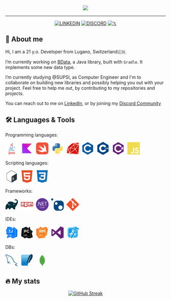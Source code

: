 <div id="header" align="center">
  
  <img src="https://media1.giphy.com/media/2tTiCSfEEP5QS5TjGr/giphy.gif?cid=ecf05e479khk89lyqvytwfvzckv9z8p3yll2i1db1m7hvvwe&ep=v1_gifs_search&rid=giphy.gif&ct=g">
  <hr>
  
  [![LINKEDIN](https://img.shields.io/badge/LinkedIn-blue?logo=linkedin&logoColor=white&style=for-the-badge)](https://linkedin.com/in/lucamazzza)
  [![DISCORD](https://img.shields.io/badge/Discord-5865F2?logo=discord&logoColor=white&style=for-the-badge)](https://discord.gg/B3yXwmHb2V)
  [![𝕏](https://img.shields.io/badge/Twitter-black?logo=x&logoColor=white&style=for-the-badge)](https://twitter.com/mazluc_ch)
  
</div>

## 👤 About me
Hi, I am a 21 y.o. Developer from Lugano, Switzerland🇨🇭.

I’m currently working on [BData](https://github.com/lucamazzza/BData.git), a Java library, built with `Gradle`. It implements some new data type.

I’m currently studying @SUPSI, as Computer Engineer and I'm to collaborate on building new libraries and possibly helping you out with your project. 
Feel free to help me out, by contributing to my repositories and projects.

You can reach out to me on [LinkedIn](https://linkedin.com/in/lucamazzza), or by joining my [Discord Community](https://discord.gg/B3yXwmHb2V)

## 🛠️ Languages & Tools

Programming languages:

<img src="https://github.com/devicons/devicon/blob/master/icons/java/java-original-wordmark.svg" title="Java" alt="Java" width="40" height="40"/>&nbsp;
<img src="https://github.com/devicons/devicon/blob/master/icons/kotlin/kotlin-original.svg" title="Kotlin" alt="Kotlin" width="40" height="40"/>&nbsp;
<img src="https://github.com/devicons/devicon/blob/master/icons/swift/swift-original.svg" title="Swift"  alt="Swift" width="40" height="40"/>&nbsp;
<img src="https://github.com/devicons/devicon/blob/master/icons/python/python-original.svg" title="Pyhton"  alt="Python" width="40" height="40"/>&nbsp;
<img src="https://github.com/devicons/devicon/blob/master/icons/ruby/ruby-plain.svg" title="Ruby"  alt="Ruby" width="40" height="40"/>&nbsp;
<img src="https://github.com/devicons/devicon/blob/master/icons/c/c-plain.svg" title="C"  alt="C" width="40" height="40"/>&nbsp;
<img src="https://github.com/devicons/devicon/blob/master/icons/cplusplus/cplusplus-plain.svg" title="C++"  alt="C++" width="40" height="40"/>&nbsp;
<img src="https://github.com/devicons/devicon/blob/master/icons/csharp/csharp-plain.svg" title="C#"  alt="C#" width="40" height="40"/>&nbsp;
<img src="https://github.com/devicons/devicon/blob/master/icons/javascript/javascript-plain.svg" title="Javascript" alt="Javascript" width="40" height="40"/>&nbsp;

Scripting languages:

<img src="https://github.com/devicons/devicon/blob/master/icons/bash/bash-original.svg" title="Bash"  alt="Bash" width="40" height="40"/>&nbsp;
<img src="https://github.com/devicons/devicon/blob/master/icons/html5/html5-plain.svg" title="HTML5"  alt="HTML5" width="40" height="40"/>&nbsp;
<img src="https://github.com/devicons/devicon/blob/master/icons/css3/css3-plain.svg" title="CSS3"  alt="CSS3" width="40" height="40"/>&nbsp;

Frameworks:

<img src="https://github.com/devicons/devicon/blob/master/icons/gradle/gradle-plain.svg" title="Gradle"  alt="Gradle" width="40" height="40"/>&nbsp;
<img src="https://github.com/devicons/devicon/blob/master/icons/npm/npm-original-wordmark.svg" title="NPM"  alt="NPM" width="40" height="40"/>&nbsp;
<img src="https://github.com/devicons/devicon/blob/master/icons/dotnetcore/dotnetcore-original.svg" title=".NET"  alt=".NET" width="40" height="40"/>&nbsp;
<img src="https://github.com/devicons/devicon/blob/master/icons/nuget/nuget-original.svg" title="NuGet"  alt="NuGet" width="40" height="40"/>&nbsp;
<img src="https://github.com/devicons/devicon/blob/master/icons/git/git-plain.svg" title="git"  alt="git" width="40" height="40"/>&nbsp;

IDEs:

<img src="https://github.com/devicons/devicon/blob/master/icons/intellij/intellij-plain.svg" title="IntelliJ"  alt="IntelliJ" width="40" height="40"/>&nbsp;
<img src="https://github.com/devicons/devicon/blob/master/icons/pycharm/pycharm-plain.svg" title="PyCharm"  alt="PyCharm" width="40" height="40"/>&nbsp;
<img src="https://github.com/devicons/devicon/blob/master/icons/rubymine/rubymine-plain.svg" title="RubyMine"  alt="RubyMine" width="40" height="40"/>&nbsp;
<img src="https://github.com/devicons/devicon/blob/master/icons/visualstudio/visualstudio-plain.svg" title="VisualStudio"  alt="VisualStudio" width="40" height="40"/>&nbsp;
<img src="https://github.com/devicons/devicon/blob/master/icons/xcode/xcode-plain.svg" title="Xcode"  alt="Xcode" width="40" height="40"/>&nbsp;

DBs:

<img src="https://github.com/devicons/devicon/blob/master/icons/mysql/mysql-plain.svg" title="MySQL"  alt="MySQL" width="40" height="40"/>&nbsp;
<img src="https://github.com/devicons/devicon/blob/master/icons/sqlite/sqlite-original.svg" title="SQLite"  alt="SQLite" width="40" height="40"/>&nbsp;
<img src="https://github.com/devicons/devicon/blob/master/icons/mongodb/mongodb-plain.svg" title="MongoDB"  alt="MongoDB" width="40" height="40"/>&nbsp;

## 🔥 My stats
<div id="header" align="center">

  [![GitHub Streak](http://github-readme-streak-stats.herokuapp.com?user=lucamazzza&theme=dark&hide_border=true&border_radius=6&date_format=M%20j%5B%2C%20Y%5D&exclude_days=Sun&card_width=750)](https://git.io/streak-stats)

</div>


